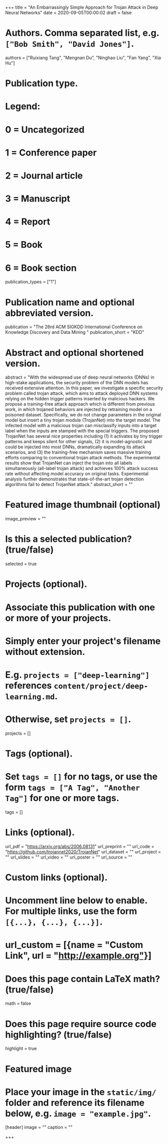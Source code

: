 +++
title = "An Embarrassingly Simple Approach for Trojan Attack in Deep Neural Networks"
date = 2020-09-05T00:00:02
draft = false

# Authors. Comma separated list, e.g. `["Bob Smith", "David Jones"]`.
authors = ["Ruixiang Tang", "Mengnan Du", "Ninghao Liu", "Fan Yang", "Xia Hu"]

# Publication type.
# Legend:
# 0 = Uncategorized
# 1 = Conference paper
# 2 = Journal article
# 3 = Manuscript
# 4 = Report
# 5 = Book
# 6 = Book section
publication_types = ["1"]

# Publication name and optional abbreviated version.
publication = "The 26rd ACM SIGKDD International Conference on Knowledge Discovery and Data Mining "
publication_short = "KDD"

# Abstract and optional shortened version.
abstract = "With the widespread use of deep neural networks (DNNs) in high-stake applications, the security problem of the DNN models has received extensive attention. In this paper, we investigate a specific security problem called trojan attack, which aims to attack deployed DNN systems relying on the hidden trigger patterns inserted by malicious hackers. We propose a training-free attack approach which is different from previous work, in which trojaned behaviors are injected by retraining model on a poisoned dataset. Specifically, we do not change parameters in the original model but insert a tiny trojan module (TrojanNet) into the target model. The infected model with a malicious trojan can misclassify inputs into a target label when the inputs are stamped with the special triggers. The proposed TrojanNet has several nice properties including (1) it activates by tiny trigger patterns and keeps silent for other signals, (2) it is model-agnostic and could be injected into most DNNs, dramatically expanding its attack scenarios, and (3) the training-free mechanism saves massive training efforts comparing to conventional trojan attack methods. The experimental results show that TrojanNet can inject the trojan into all labels simultaneously (all-label trojan attack) and achieves 100% attack success rate without affecting model accuracy on original tasks. Experimental analysis further demonstrates that state-of-the-art trojan detection algorithms fail to detect TrojanNet attack."
abstract_short = ""

# Featured image thumbnail (optional)
image_preview = ""

# Is this a selected publication? (true/false)
selected = true

# Projects (optional).
#   Associate this publication with one or more of your projects.
#   Simply enter your project's filename without extension.
#   E.g. `projects = ["deep-learning"]` references `content/project/deep-learning.md`.
#   Otherwise, set `projects = []`.
projects = []

# Tags (optional).
#   Set `tags = []` for no tags, or use the form `tags = ["A Tag", "Another Tag"]` for one or more tags.
tags = []

# Links (optional).
url_pdf = "https://arxiv.org/abs/2006.08131"
url_preprint = ""
url_code = "https://github.com/trojannet2020/TrojanNet"
url_dataset = ""
url_project = ""
url_slides = ""
url_video = ""
url_poster = ""
url_source = ""

# Custom links (optional).
#   Uncomment line below to enable. For multiple links, use the form `[{...}, {...}, {...}]`.
# url_custom = [{name = "Custom Link", url = "http://example.org"}]

# Does this page contain LaTeX math? (true/false)
math = false

# Does this page require source code highlighting? (true/false)
highlight = true

# Featured image
# Place your image in the `static/img/` folder and reference its filename below, e.g. `image = "example.jpg"`.
[header]
image = ""
caption = ""

+++
